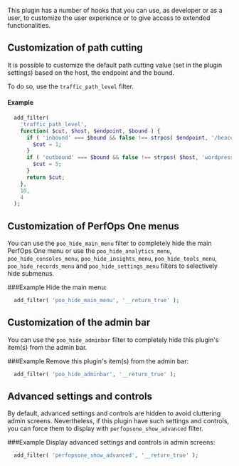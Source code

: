 This plugin has a number of hooks that you can use, as developer or as a user, to customize the user experience or to give access to extended functionalities.

## Customization of path cutting
It is possible to customize the default path cutting value (set in the plugin settings) based on the host, the endpoint and the bound.

To do so, use the `traffic_path_level` filter.

#### Example
```php
  add_filter(
    'traffic_path_level',
    function( $cut, $host, $endpoint, $bound ) {
      if ( 'inbound' === $bound && false !== strpos( $endpoint, '/beacon' ) ) {
        $cut = 1;
      }
      if ( 'outbound' === $bound && false !== strpos( $host, 'wordpress.org' ) ) {
        $cut = 5;
      }
      return $cut;
    },
    10,
    4
  );
```

## Customization of PerfOps One menus
You can use the `poo_hide_main_menu` filter to completely hide the main PerfOps One menu or use the `poo_hide_analytics_menu`, `poo_hide_consoles_menu`, `poo_hide_insights_menu`, `poo_hide_tools_menu`, `poo_hide_records_menu` and `poo_hide_settings_menu` filters to selectively hide submenus.

###Example
Hide the main menu:
```php
  add_filter( 'poo_hide_main_menu', '__return_true' );
```

## Customization of the admin bar
You can use the `poo_hide_adminbar` filter to completely hide this plugin's item(s) from the admin bar.

###Example
Remove this plugin's item(s) from the admin bar:
```php
  add_filter( 'poo_hide_adminbar', '__return_true' );
```

## Advanced settings and controls
By default, advanced settings and controls are hidden to avoid cluttering admin screens. Nevertheless, if this plugin have such settings and controls, you can force them to display with `perfopsone_show_advanced` filter.

###Example
Display advanced settings and controls in admin screens:
```php
  add_filter( 'perfopsone_show_advanced', '__return_true' );
```